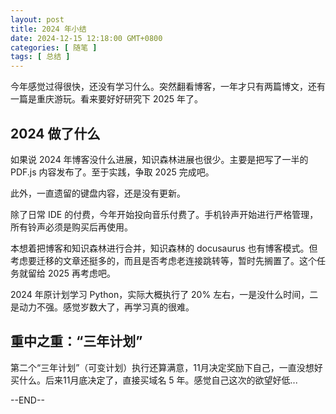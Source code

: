 ```yaml
---
layout: post
title: 2024 年小结
date: 2024-12-15 12:18:00 GMT+0800
categories: [ 随笔 ]
tags: [ 总结 ]
---
```


今年感觉过得很快，还没有学习什么。突然翻看博客，一年才只有两篇博文，还有一篇是重庆游玩。看来要好好研究下 2025 年了。

<!-- more -->

## 2024 做了什么

如果说 2024 年博客没什么进展，知识森林进展也很少。主要是把写了一半的 PDF.js 内容发布了。至于实践，争取 2025 完成吧。

此外，一直遗留的键盘内容，还是没有更新。

除了日常 IDE 的付费，今年开始投向音乐付费了。手机铃声开始进行严格管理，所有铃声必须是购买后再使用。

本想着把博客和知识森林进行合并，知识森林的 docusaurus 也有博客模式。但考虑要迁移的文章还挺多的，而且是否考虑老连接跳转等，暂时先搁置了。这个任务就留给 2025 再考虑吧。

2024 年原计划学习 Python，实际大概执行了 20% 左右，一是没什么时间，二是动力不强。感觉岁数大了，再学习真的很难。

## 重中之重：“三年计划”

第二个“三年计划”（可变计划）执行还算满意，11月决定奖励下自己，一直没想好买什么。后来11月底决定了，直接买域名 5 年。感觉自己这次的欲望好低...



--END--
